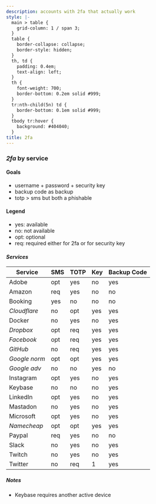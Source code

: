```yaml
---
description: accounts with 2fa that actually work
style: |-
  main > table {
    grid-column: 1 / span 3;
  }
  table {
    border-collapse: collapse;
    border-style: hidden;
  }
  th, td {
    padding: 0.4em;
    text-align: left;
  }
  th {
    font-weight: 700;
    border-bottom: 0.2em solid #999;
  }
  tr:nth-child(5n) td {
    border-bottom: 0.1em solid #999;
  }
  tbody tr:hover {
    background: #404040;
  }
title: 2fa
---
```


### _2fa_ by service

#### Goals

- username + password + security key
- backup code as backup
- totp > sms but both a phishable

#### Legend

- yes: available
- no: not available
- opt: optional
- req: required either for 2fa or for security key

#### _Services_

| Service       | SMS | TOTP | Key | Backup Code |
| ------------- | --- | ---- | --- | ----------- |
| Adobe         | opt | yes  | no  | yes         |
| Amazon        | req | yes  | no  | no          |
| Booking       | yes | no   | no  | no          |
| _Cloudflare_  | no  | opt  | yes | yes         |
| Docker        | no  | yes  | no  | yes         |
| _Dropbox_     | opt | req  | yes | yes         |
| _Facebook_    | opt | req  | yes | yes         |
| _GitHub_      | no  | req  | yes | yes         |
| _Google norm_ | opt | opt  | yes | yes         |
| _Google adv_  | no  | no   | yes | no          |
| Instagram     | opt | yes  | no  | yes         |
| Keybase       | no  | no   | no  | yes         |
| LinkedIn      | opt | yes  | no  | yes         |
| Mastadon      | no  | yes  | no  | yes         |
| Microsoft     | opt | yes  | no  | yes         |
| _Namecheap_   | opt | opt  | yes | yes         |
| Paypal        | req | yes  | no  | no          |
| Slack         | no  | yes  | no  | yes         |
| Twitch        | no  | yes  | no  | yes         |
| Twitter       | no  | req  | 1   | yes         |

##### Notes

- Keybase requires another active device
